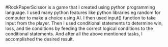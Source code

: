 #RockPaperScissor is a game that I created using python programming language.
I used many python features like python libraries eg random for computer to make a choice using AI.
I then used input() function to take input from the player.
Then I used conditional statements to determine win, loss, and tie conditions by feeding the correct logical conditions to the conditional statements.
And after all the above mentioned tasks, I accomplished the desired result.
